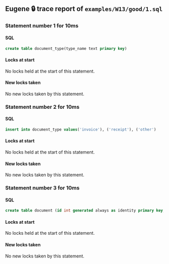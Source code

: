 ## Eugene 🔒 trace report of `examples/W13/good/1.sql`



### Statement number 1 for 10ms

#### SQL

```sql
create table document_type(type_name text primary key)
```

#### Locks at start

No locks held at the start of this statement.

#### New locks taken

No new locks taken by this statement.



### Statement number 2 for 10ms

#### SQL

```sql
insert into document_type values('invoice'), ('receipt'), ('other')
```

#### Locks at start

No locks held at the start of this statement.

#### New locks taken

No new locks taken by this statement.



### Statement number 3 for 10ms

#### SQL

```sql
create table document (id int generated always as identity primary key, type text references document_type(type_name))
```

#### Locks at start

No locks held at the start of this statement.

#### New locks taken

No new locks taken by this statement.


